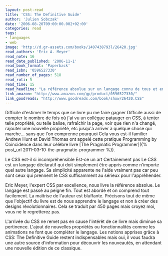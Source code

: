 ```yaml
---
layout: post-read
title: 'CSS: The Definitive Guide'
author: 'Julien Sobczak'
date: '2006-08-20T09:00:00.002+02:00'
categories: read
tags:
- languages
- web
image: 'http://d.gr-assets.com/books/1407438793l/26420.jpg'
read_authors: 'Eric A. Meyer'
read_note: 16
read_date_published: '2006-11-1'
read_book_format: 'Paperback'
read_isbn: '0596527330'
read_number_of_pages: 518
read_roti: 5
read_time: 15
read_headline: "La référence absolue sur un langage connu de tous et en même temps si méconnu. Imaginez un monde où quand vous modifiez une feuille de style, vous obtenez immédiatement le résultat attendu. Ce monde devient réalité avec CSS: The Definitive Guide."
link_amazon: "http://www.amazon.com/gp/product/0596527330/"
link_goodreads: "http://www.goodreads.com/book/show/26420.CSS"
---
```



Difficile d'estimer le temps que ce livre pu me faire gagner Difficile aussi de compter le nombre de fois où j'ai vu un collègue patauger en CSS, à tenter telle propriété, ou telle balise, rafraîchir la page, voir que rien n'a changé, rajouter une nouvelle propriété, etc jusqu'à arriver à quelque chose qui marche... sans que l'on comprenne pourquoi Cela vous est-il familier Andrew Hunt et David Thomas ont appelé cette pratique Programming by Coincidence dans leur célèbre livre [The Pragmatic Programmer]({% post_url 2011-03-10-the-pragmatic-programmer %}).

Le CSS est-il si incompréhensible Est-ce un art Certainement pas Le CSS est un langage déclaratif qui doit simplement être appris comme n'importe quel autre langage. Sa simplicité apparente ne l'aide vraiment pas car peu sont ceux qui prennent le CSS suffisamment au sérieux pour l'appréhender.

Eric Meyer, l'expert CSS par excellence, nous livre la référence absolue. Le langage est passé au peigne fin. Tout est abordé et on comprend tout facilement. La maîtrise de l'auteur est bluffante. Précisons tout de même que l'objectif du livre est de nous apprendre le langage et non à créer des designs révolutionnaires. Cela se traduit par 450 pages mais croyez moi, vous ne le regretterez pas.

L'arrivée du CSS ne remet pas en cause l'intérêt de ce livre mais diminue sa pertinence. L'ajout de nouvelles propriétés ou fonctionnalités comme les animations ne font que compléter le langage. Les notions apprises grâce à CSS: The Definitive Guide restent indispensables mais oui, il vous faudra une autre source d'information pour découvrir les nouveautés, en attendant une nouvelle édition de ce classique.

